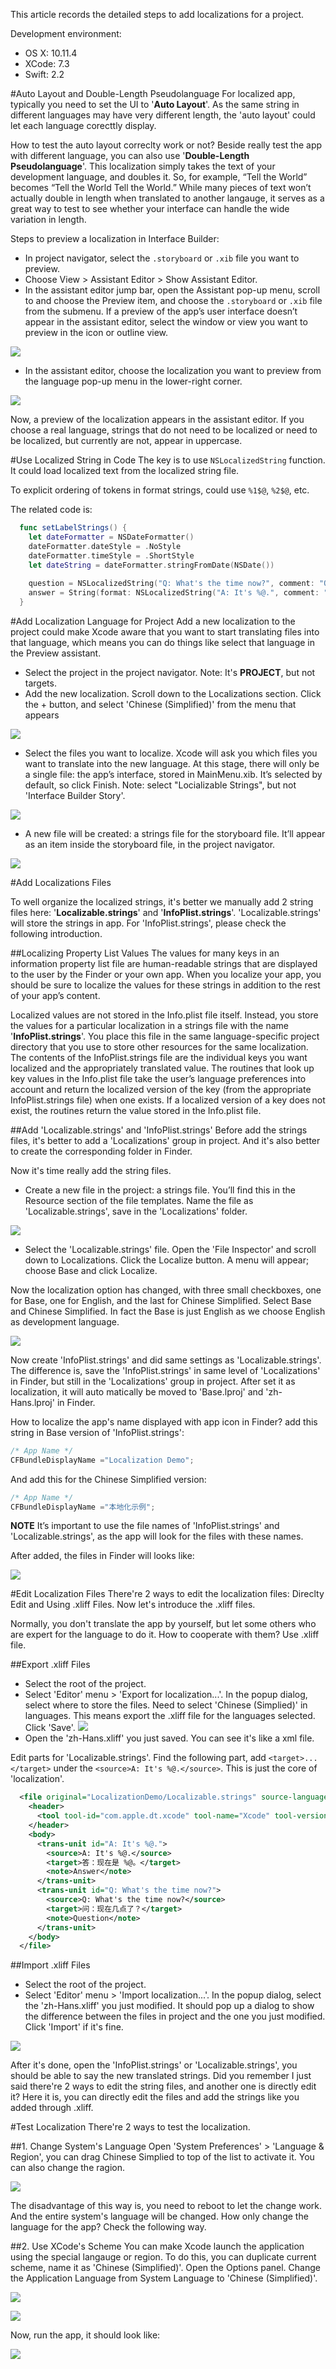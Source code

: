 This article records the detailed steps to add localizations for a project.

Development environment:
* OS X: 10.11.4
* XCode: 7.3
* Swift: 2.2

#Auto Layout and Double-Length Pseudolanguage
For localized app, typically you need to set the UI to '**Auto Layout**'. As the same string in different languages may have very different length, the 'auto layout' could let each language corecttly display.

How to test the auto layout correclty work or not? Beside really test the app with different language, you can also use '**Double-Length Pseudolanguage**'. This localization simply takes the text of your development language, and doubles it. So, for example, “Tell the World” becomes “Tell the World Tell the World.” While many pieces of text won’t actually double in length when translated to another langauge, it serves as a great way to test to see whether your interface can handle the wide variation in length.

Steps to preview a localization in Interface Builder:
* In project navigator, select the `.storyboard` or `.xib` file you want to preview.
* Choose View > Assistant Editor > Show Assistant Editor.
* In the assistant editor jump bar, open the Assistant pop-up menu, scroll to and choose the Preview item, and choose the `.storyboard` or `.xib` file from the submenu.
If a preview of the app’s user interface doesn’t appear in the assistant editor, select the window or view you want to preview in the icon or outline view.

![](./_image/SelectPreview.jpg)

* In the assistant editor, choose the localization you want to preview from the language pop-up menu in the lower-right corner.

![](./_image/SelectPseudolanguage.jpg)

Now, a preview of the localization appears in the assistant editor. If you choose a real language, strings that do not need to be localized or need to be localized, but currently are not, appear in uppercase.

#Use Localized String in Code
The key is to use `NSLocalizedString` function. It could load localized text from the localized string file.

To explicit ordering of tokens in format strings, could use `%1$@`, `%2$@`, etc.

The related code is:

```swift
  func setLabelStrings() {
    let dateFormatter = NSDateFormatter()
    dateFormatter.dateStyle = .NoStyle
    dateFormatter.timeStyle = .ShortStyle
    let dateString = dateFormatter.stringFromDate(NSDate())
    
    question = NSLocalizedString("Q: What's the time now?", comment: "Question")
    answer = String(format: NSLocalizedString("A: It's %@.", comment: "Answer"), dateString)
  }
```

#Add Localization Language for Project
Add a new localization to the project could make Xcode aware that you want to start translating files into that language, which means you can do things like select that language in the Preview assistant.
* Select the project in the project navigator. 
Note: It's **PROJECT**, but not targets.
* Add the new localization.
Scroll down to the Localizations section. Click the + button, and select 'Chinese (Simplified)' from the menu that appears

![](./_image/ProjectAddLanguage.jpg)

* Select the files you want to localize.
Xcode will ask you which files you want to translate into the new language. At this stage, there will only be a single file: the app’s interface, stored in MainMenu.xib. It’s selected by default, so click Finish.
Note: select "Locializable Strings", but not 'Interface Builder Story'.

![](./_image/ProjectAddLanguageSelectBase.jpg)

* A new file will be created: a strings file for the storyboard file. It’ll appear as an item inside the storyboard file, in the project navigator.

![](./_image/MainStoryboardWithLocalization.jpg)


#Add Localizations Files

To well organize the localized strings, it's better we manually add 2 string files here: '**Localizable.strings**' and '**InfoPlist.strings**'. 'Localizable.strings' will store the strings in app. For 'InfoPlist.strings', please check the following introduction.

##Localizing Property List Values
The values for many keys in an information property list file are human-readable strings that are displayed to the user by the Finder or your own app. When you localize your app, you should be sure to localize the values for these strings in addition to the rest of your app’s content.

Localized values are not stored in the Info.plist file itself. Instead, you store the values for a particular localization in a strings file with the name '**InfoPlist.strings**'. You place this file in the same language-specific project directory that you use to store other resources for the same localization. The contents of the InfoPlist.strings file are the individual keys you want localized and the appropriately translated value. The routines that look up key values in the Info.plist file take the user’s language preferences into account and return the localized version of the key (from the appropriate InfoPlist.strings file) when one exists. If a localized version of a key does not exist, the routines return the value stored in the Info.plist file.

##Add 'Localizable.strings' and 'InfoPlist.strings'
Before add the strings files, it's better to add a 'Localizations' group in project. And it's also better to create the corresponding folder in Finder.

Now it's time really add the string files.
* Create a new file in the project: a strings file. You’ll find this in the Resource section of the file templates. Name the file as 'Localizable.strings', save in the 'Localizations' folder.

![](./_image/AddStringsFile.jpg)

* Select the 'Localizable.strings' file. Open the 'File Inspector' and scroll down to Localizations.
Click the Localize button. A menu will appear; choose Base and click Localize.

Now the localization option has changed, with three small checkboxes, one for Base, one for English, and the last for Chinese Simplified. Select Base and Chinese Simplified. In fact the Base is just English as we choose English as development language.

![](./_image/LocalizationFileWithoutString.jpg)


Now create 'InfoPlist.strings' and did same settings as 'Localizable.strings'. The difference is, save the 'InfoPlist.strings' in same level of 'Localizations' in Finder, but still in the 'Localizations' group in project. After set it as localization, it will auto matically be moved to 'Base.lproj' and 'zh-Hans.lproj' in Finder.

How to localize the app's name displayed with app icon in Finder? add this string in Base version of 'InfoPlist.strings':
```swift
/* App Name */
CFBundleDisplayName ="Localization Demo";
```
And add this for the Chinese Simplified version:
```swift
/* App Name */
CFBundleDisplayName ="本地化示例";
```

**NOTE**
It’s important to use the file names of 'InfoPlist.strings' and 'Localizable.strings', as the app will look for the files with these names.


After added, the files in Finder will looks like:

![](./_image/FinderFileTree.jpg)


#Edit Localization Files
There're 2 ways to edit the localization files: Direclty Edit and Using .xliff Files. Now let's introduce the .xliff files.

Normally, you don't translate the app by yourself, but let some others who are expert for the language to do it. How to cooperate with them? Use .xliff file.

##Export .xliff Files
* Select the root of the project.
* Select 'Editor' menu > 'Export for localization...'. In the popup dialog, select where to store the files. Need to select 'Chinese (Simplied)' in languages. This means export the .xliff file for the languages selected. Click 'Save'.
![](./_image/ExportLocalization1.jpg)
* Open the 'zh-Hans.xliff' you just saved. You can see it's like a xml file.

Edit parts for 'Localizable.strings'. Find the following part, add `<target>...</target>` under the `<source>A: It's %@.</source>`. This is just the core of 'localization'.

```xml
  <file original="LocalizationDemo/Localizable.strings" source-language="en" datatype="plaintext" target-language="zh-Hans">
    <header>
      <tool tool-id="com.apple.dt.xcode" tool-name="Xcode" tool-version="7.3" build-num="7D175"/>
    </header>
    <body>
      <trans-unit id="A: It's %@.">
        <source>A: It's %@.</source>
        <target>答：现在是 %@。</target>
        <note>Answer</note>
      </trans-unit>
      <trans-unit id="Q: What's the time now?">
        <source>Q: What's the time now?</source>
        <target>问：现在几点了？</target>
        <note>Question</note>
      </trans-unit>
    </body>
  </file>
```

##Import .xliff Files
* Select the root of the project.
* Select 'Editor' menu > 'Import localization...'. In the popup dialog, select the 'zh-Hans.xliff' you just modified. It should pop up a dialog to show the difference between the files in project and the one you just modified. Click 'Import' if it's fine.

![](./_image/ImportLocalization1.jpg)

After it's done, open the 'InfoPlist.strings' or 'Localizable.strings', you should be able to say the new translated strings. Did you remember I just said there're 2 ways to edit the string files, and another one is directly edit it? Here it is, you can directly edit the files and add the strings like you added through .xliff.

#Test Localization
There're 2 ways to test the localization.

##1. Change System's Language
Open 'System Preferences' > 'Language & Region', you can drag Chinese Simplied to top of the list to activate it. You can also change the ragion.

![](./_image/ChangeSystemLanguage.jpg)

The disadvantage of this way is, you need to reboot to let the change work. And the entire system's language will be changed. How only change the language for the app? Check the following way.

##2. Use XCode's Scheme
You can make Xcode launch the application using the special langauge or region.
To do this, you can duplicate current scheme, name it as 'Chinese (Simplified)'. Open the Options panel. Change the Application Language from System Language to 'Chinese (Simplified)'.

![](./_image/DuplicateScheme.jpg)

![](./_image/SelectChineseInScheme.jpg)

Now, run the app, it should look like:

![](./_image/LocalizedApp.jpg)